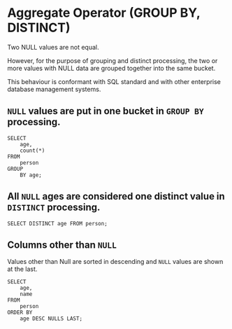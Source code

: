 # Aggregate Operator (GROUP BY, DISTINCT) 

Two NULL values are not equal.

However, for the purpose of grouping and distinct processing, the two or more values with NULL data are grouped together into the same bucket.

This behaviour is conformant with SQL standard and with other enterprise database management systems.

## `NULL` values are put in one bucket in `GROUP BY` processing.

    SELECT 
        age,
        count(*)
    FROM 
        person 
    GROUP 
        BY age;

## All `NULL` ages are considered one distinct value in `DISTINCT` processing.

    SELECT DISTINCT age FROM person;

## Columns other than `NULL` 

Values other than Null are sorted in descending and `NULL` values are shown at the last.

    SELECT 
        age,
        name 
    FROM 
        person 
    ORDER BY 
        age DESC NULLS LAST;

## 